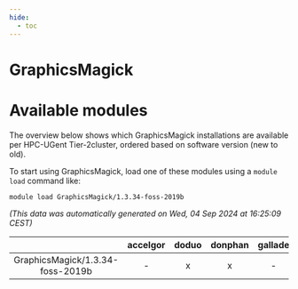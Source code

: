 ```yaml
---
hide:
  - toc
---
```


GraphicsMagick
==============

# Available modules


The overview below shows which GraphicsMagick installations are available per HPC-UGent Tier-2cluster, ordered based on software version (new to old).

To start using GraphicsMagick, load one of these modules using a `module load` command like:

```shell
module load GraphicsMagick/1.3.34-foss-2019b
```

*(This data was automatically generated on Wed, 04 Sep 2024 at 16:25:09 CEST)*  

| |accelgor|doduo|donphan|gallade|joltik|shinx|skitty|
| :---: | :---: | :---: | :---: | :---: | :---: | :---: | :---: |
|GraphicsMagick/1.3.34-foss-2019b|-|x|x|-|x|-|x|
